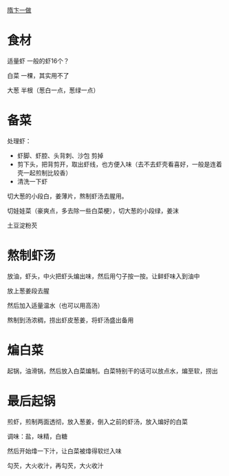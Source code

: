 
[隋卞一做](https://www.bilibili.com/video/BV1pb4y1u7y4/?vd_source=386bdb94ff2a430f8d22a6de9755030c)

# 食材

适量虾  一般的虾16个？

白菜    一棵，其实用不了

大葱    半根（葱白一点，葱绿一点）

# 备菜

处理虾：
- 虾脚、虾腔、头背刺、沙包 剪掉
- 剪下头，把背剪开，取出虾线，也方便入味（去不去虾壳看喜好，一般是连着壳一起煎制比较香）
- 清洗一下虾

切大葱的小段白，姜薄片，熬制虾汤去腥用。

切娃娃菜（豪爽点，多去除一些白菜梗），切大葱的小段绿，姜沫

土豆淀粉芡

# 熬制虾汤

放油，虾头，中火把虾头煸出味，然后用勺子按一按。让鲜虾味入到油中

放上葱姜段去腥

然后加入适量温水（也可以用高汤）

熬制到汤浓稠，捞出虾皮葱姜，将虾汤盛出备用

# 煸白菜

起锅，油滑锅，然后放入白菜煸制。白菜特别干的话可以放点水，煸至软，捞出

# 最后起锅

煎虾，煎制两面透彻，放入葱姜，倒入之前的虾汤，放入煸好的白菜

调味：盐，味精，白糖

然后开始㸆一下汁，让白菜被㸆得软烂入味

勾芡，大火收汁，再勾芡，大火收汁